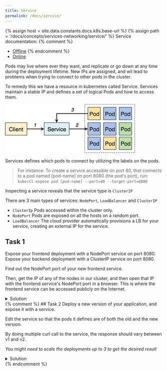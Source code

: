```yaml
---
title: Service
permalink: /docs/service/
---
```

{% assign host = site.data.constants.docs.k8s.base-url %}
{% assign path = '/docs/concepts/services-networking/service/' %}
Service documentation:
{% comment %}
* [Offline]({{host.offline}}{{path}})
{% endcomment %}
* [Online]({{host.online}}{{path}})

Pods may live where ever they want, and replicate or go down at any time during the deployment lifetime. New IPs are assigned, and wil lead to problems when trying to connect to other pods in the cluster.

To remedy this we have a resource in kubernetes called Service.
Services maintain a stable IP and defines a set of logical Pods and how to access them.

![text](../../img/k8s-service-pod-access.jpg)

Services defines which pods to connect by utilizing the labels on the pods.

> For instance: To create a service accessible on port 80, that connects to a pod named [pod-name]
on port 8080 (the pod's port), run: `kubectl expose pod [pod-name] --port=80 --target-port=8080`

Inspecting a service reveals that the service type is `ClusterIP`

There are 3 main types of services: `NodePort`, `LoadBalancer` and `ClusterIP`
- `ClusterIp` Pods accessed within the cluster only.
- `NodePort` Pods are exposed on all the hosts on a random port.
- `LoadBalancer` The cloud provider automatically provisions a LB for your service, creating an external IP for the service.


## Task 1

Expose your frontend deployment with a NodePort service on port 8080.
Expose your backend deployment with a ClusterIP service on port 8080.

Find out the NodePort port of your new frontend service.

Then, get the IP of any of the nodes in our cluster, and then open that IP with the frontend
service's NodePort port in a browser. This is where the frontend service can be accessed
publicly on the Internet.

<details>
 <summary>Solution</summary>
 <div markdown="1">

### Solution 1: Exposing a pod with service
Frontend:
- `kubectl expose deployment ez-frontend --port 8080 --type NodePort`
- `kubectl get svc` # Note the second part of the Port `8080:34567`
- `kubectl get nodes -o wide` 
- Paste one of the node ips into a browser followed by the generated port number. `http://1.2.3.4:34567`

Backend:
- `kubectl expose deployment workshop-api-deployment --port 8080`
 </div>
</details>
{% comment %}
## Task 2
Deploy a new version of your application, and expose it with a service.

Edit the service so that the pods it defines are of both the old and the new version.

By doing multiple curl call to the service, the response should vary between v1 and v2.

*You might need to scale the deployments up to 3 to get the desired result*

<details>
 <summary>Solution</summary>
 <div markdown="1">

### Solution 2: versioning

- Change the deployment name and version.
- `kubectl apply -f deployment.yaml` to deploy the new version
- `kubectl expose [pod-name] ... ` as the last task  
- `kubectl edit svc [svc-name]`
under the `selector tag`, remove all other tags other than `k8s-app: ...`
this will select all pods with the `k8s-app:my-app` label which should be both versions.

 </div>
</details>
{% endcomment %}

